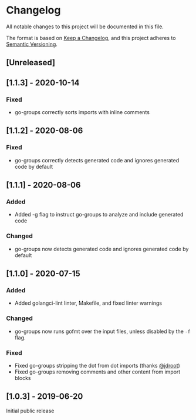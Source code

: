 # Changelog
All notable changes to this project will be documented in this file.

The format is based on [Keep a Changelog](https://keepachangelog.com/en/1.0.0/),
and this project adheres to [Semantic Versioning](https://semver.org/spec/v2.0.0.html).

## [Unreleased]

## [1.1.3] - 2020-10-14
### Fixed
- go-groups correctly sorts imports with inline comments

## [1.1.2] - 2020-08-06
### Fixed
- go-groups correctly detects generated code and ignores generated code by default

## [1.1.1] - 2020-08-06
### Added
- Added -g flag to instruct go-groups to analyze and include generated code

### Changed
- go-groups now detects generated code and ignores generated code by default

## [1.1.0] - 2020-07-15
### Added
- Added golangci-lint linter, Makefile, and fixed linter warnings

### Changed
- go-groups now runs gofmt over the input files, unless disabled by the `-f` flag.

### Fixed
- Fixed go-groups stripping the dot from dot imports (thanks [@jdroot](https://github.com/jdroot))
- Fixed go-groups removing comments and other content from import blocks

## [1.0.3] - 2019-06-20
Initial public release

